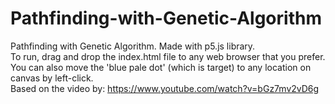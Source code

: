 # Pathfinding-with-Genetic-Algorithm
Pathfinding with Genetic Algorithm. Made with p5.js library.
<br> To run, drag and drop the index.html file to any web browser that you prefer.
<br> You can also move the 'blue pale dot' (which is target) to any location on canvas by left-click.
<br> Based on the video by: https://www.youtube.com/watch?v=bGz7mv2vD6g

